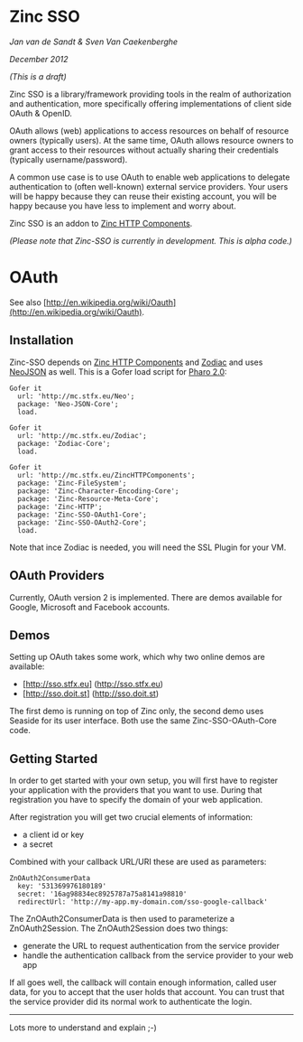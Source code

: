 # Zinc SSO

*Jan van de Sandt & Sven Van Caekenberghe*

*December 2012*

*(This is a draft)*

Zinc SSO is a library/framework providing tools in the realm of authorization and authentication,
more specifically offering implementations of client side OAuth & OpenID.

OAuth allows (web) applications to access resources on behalf of resource owners (typically users).
At the same time, OAuth allows resource owners to grant access to their resources
without actually sharing their credentials (typically username/password).

A common use case is to use OAuth to enable web applications to delegate
authentication to (often well-known) external service providers.
Your users will be happy because they can reuse their existing account,
you will be happy because you have less to implement and worry about.

Zinc SSO is an addon to [Zinc HTTP Components](http://zn.stfx.eu).

*(Please note that Zinc-SSO is currently in development. This is alpha code.)*

# OAuth

See also [http://en.wikipedia.org/wiki/Oauth](http://en.wikipedia.org/wiki/Oauth).

## Installation

Zinc-SSO depends on [Zinc HTTP Components](http://zn.stfx.eu) and 
[Zodiac](http://zdc.stfx.eu) and uses [NeoJSON](http://stfx.eu/neojson) as well. 
This is a Gofer load script for [Pharo 2.0](http://www.pharo.st):

    Gofer it
      url: 'http://mc.stfx.eu/Neo';
      package: 'Neo-JSON-Core';
      load.

    Gofer it
      url: 'http://mc.stfx.eu/Zodiac';
      package: 'Zodiac-Core';
      load.

    Gofer it
      url: 'http://mc.stfx.eu/ZincHTTPComponents';
      package: 'Zinc-FileSystem';
      package: 'Zinc-Character-Encoding-Core';
      package: 'Zinc-Resource-Meta-Core';
      package: 'Zinc-HTTP';
      package: 'Zinc-SSO-OAuth1-Core';
      package: 'Zinc-SSO-OAuth2-Core';
      load.

Note that ince Zodiac is needed, you will need the SSL Plugin for your VM.

## OAuth Providers

Currently, OAuth version 2 is implemented. 
There are demos available for Google, Microsoft and Facebook accounts.

## Demos

Setting up OAuth takes some work, which why two online demos are available:

- [http://sso.stfx.eu] (http://sso.stfx.eu)
- [http://sso.doit.st] (http://sso.doit.st)

The first demo is running on top of Zinc only, 
the second demo uses Seaside for its user interface.
Both use the same Zinc-SSO-OAuth-Core code.

## Getting Started

In order to get started with your own setup, 
you will first have to register your
application with the providers that you want to use.
During that registration you have to specify the domain of your web application.

After registration you will get two crucial elements of information:

- a client id or key
- a secret

Combined with your callback URL/URI these are used as parameters:

    ZnOAuth2ConsumerData 
      key: '531369976180189'
      secret: '16ag98834ec8925787a75a8141a98810'
      redirectUrl: 'http://my-app.my-domain.com/sso-google-callback'

The ZnOAuth2ConsumerData is then used to parameterize a ZnOAuth2Session.
The ZnOAuth2Session does two things:

- generate the URL to request authentication from the service provider
- handle the authentication callback from the service provider to your web app

If all goes well, the callback will contain enough information, called user data,
for you to accept that the user holds that account. 
You can trust that the service provider did its normal work to authenticate the login.

***

Lots more to understand and explain ;-)
